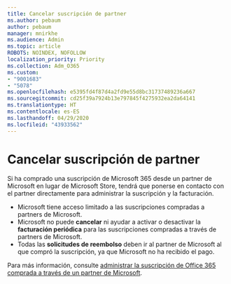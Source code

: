 ```yaml
---
title: Cancelar suscripción de partner
ms.author: pebaum
author: pebaum
manager: mnirkhe
ms.audience: Admin
ms.topic: article
ROBOTS: NOINDEX, NOFOLLOW
localization_priority: Priority
ms.collection: Adm_O365
ms.custom:
- "9001683"
- "5078"
ms.openlocfilehash: e5395fd4f87d4a2fd9e55d8bc31737489236a667
ms.sourcegitcommit: cd25f39a7924b13e797845f4275932ea2da64141
ms.translationtype: HT
ms.contentlocale: es-ES
ms.lasthandoff: 04/29/2020
ms.locfileid: "43933562"
---
```

# <a name="cancel-subscription-from-partner"></a>Cancelar suscripción de partner

Si ha comprado una suscripción de Microsoft 365 desde un partner de Microsoft en lugar de Microsoft Store, tendrá que ponerse en contacto con el partner directamente para administrar la suscripción y la facturación.

- Microsoft tiene acceso limitado a las suscripciones compradas a partners de Microsoft. 
- Microsoft no puede **cancelar** ni ayudar a activar o desactivar la **facturación periódica** para las suscripciones compradas a través de partners de Microsoft. 
- Todas las **solicitudes de reembolso** deben ir al partner de Microsoft al que compró la suscripción, ya que Microsoft no ha recibido el pago. 

Para más información, consulte [administrar la suscripción de Office 365 comprada a través de un partner de Microsoft](https://support.microsoft.com/help/4230739/microsoft-account-manage-office-365-subscription-from-third-party). 
